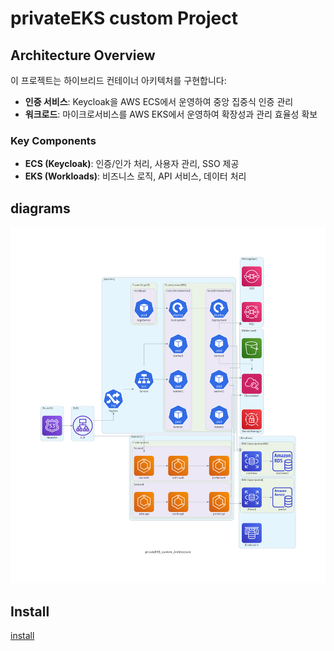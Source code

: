 # privateEKS custom Project

## Architecture Overview

이 프로젝트는 하이브리드 컨테이너 아키텍처를 구현합니다:

- **인증 서비스**: Keycloak을 AWS ECS에서 운영하여 중앙 집중식 인증 관리
- **워크로드**: 마이크로서비스를 AWS EKS에서 운영하여 확장성과 관리 효율성 확보

### Key Components

- **ECS (Keycloak)**: 인증/인가 처리, 사용자 관리, SSO 제공
- **EKS (Workloads)**: 비즈니스 로직, API 서비스, 데이터 처리

## diagrams

![1](diagrams/privateeks_custom_architecture.png)

## Install

[install](./install.md)

